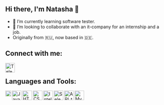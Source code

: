 ## Hi there, I'm Natasha 👋


- 🌱 I’m currently learning software tester.
- 👯 I’m looking to collaborate with an it-company for an internship and a job.
- Originally from :ru:, now based in  :de:.

## Connect with me:

[<img align="left" alt="Telegram" width="30px" src="https://cdn1.iconfinder.com/data/icons/social-black-buttons/512/telegram-512.png"/>][Telegram]


<br />


[Telegram]: https://telegram.me/luch_candle




## Languages and Tools:

[<img align="left" alt="Java" width="18px" src="https://upload.wikimedia.org/wikipedia/ru/thumb/3/39/Java_logo.svg/87px-Java_logo.svg.png"/>][java]
[<img align="left" alt="JavaScript" width="30px" src="https://cdn.iconscout.com/icon/free/png-512/javascript-2752148-2284965.png"/>][JavaScript]
[<img align="left" alt="HTML" width="30px" src="https://image.flaticon.com/icons/png/512/919/919827.png"/>][HTML]
[<img align="left" alt="CSS" width="30px" src="https://toppng.com/uploads/preview/html-css-js-icons-11563328364gmstz4ubs9.png"/>][CSS]
[<img align="left" alt="IntelliJ IDEA" width="30px" src="https://upload.wikimedia.org/wikipedia/commons/thumb/9/9c/IntelliJ_IDEA_Icon.svg/2048px-IntelliJ_IDEA_Icon.svg.png"/>][IntelliJ IDEA]
[<img align="left" alt="Selenium IDE" width="30px" src="https://upload.wikimedia.org/wikipedia/commons/d/d5/Selenium_Logo.png"/>][Selenium IDE]
[<img align="left" alt="API_testing" width="30px" src="https://seeklogo.com/images/P/postman-logo-F43375A2EB-seeklogo.com.png"/>][API_testing]
[<img align="left" alt="MySQL" width="30px" src="https://e7.pngegg.com/pngimages/444/484/png-clipart-mysql-database-encapsulated-postscript-logo-jquery-blue-text.png"/>][MySQL]


<br />


[java]: https://en.wikipedia.org/wiki/Java_(programming_language)


<br />


[JavaScript]: https://en.wikipedia.org/wiki/JavaScript



<br />


[HTML]: https://en.wikipedia.org/wiki/HTML


<br />


[CSS]: https://en.wikipedia.org/wiki/CSS


<br />

[IntelliJ IDEA]: https://en.wikipedia.org/wiki/IntelliJ_IDEA


<br />


[Selenium IDE]: https://en.wikipedia.org/wiki/Selenium_(software)#Selenium_IDE


<br />


[API_testing]: https://en.wikipedia.org/wiki/API_testing



<br />


[MySQL]: https://en.wikipedia.org/wiki/MySQL







